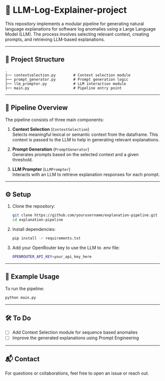 # 🧠  LLM-Log-Explainer-project

This repository implements a modular pipeline for generating natural language explanations for software log anomalies using a Large Language Model (LLM). The process involves selecting relevant context, creating prompts, and retrieving LLM-based explanations.

---

## 📁 Project Structure

```
.
├── contextselection.py        # Context selection module
├── prompt_generator.py        # Prompt generation logic
├── llm_prompter.py            # LLM interaction module
├── main.py                    # Pipeline entry point
```

---

## 🚀 Pipeline Overview

The pipeline consists of three main components:

1. **Context Selection** (`ContextSelection`)  
   Selects meaningful lexical or semantic context from the dataframe. This context is passed to the LLM to help in generating relevant explanations.

2. **Prompt Generation** (`PromptGenerator`)  
   Generates prompts based on the selected context and a given threshold.

3. **LLM Prompter** (`LLMPrompter`)  
   Interacts with an LLM to retrieve explanation responses for each prompt.

---

## ⚙️ Setup

1. Clone the repository:
   ```bash
   git clone https://github.com/yourusername/explanation-pipeline.git
   cd explanation-pipeline
   ```

2. Install dependencies:
   ```bash
   pip install -r requirements.txt
   ```

3. Add your OpenRouter key to use the LLM to .env file:
    ```bash
    OPENROUTER_API_KEY=your_api_key_here
    ```

---

## 🧪 Example Usage

To run the pipeline:

```bash
python main.py
```

---

## 🛠️ To Do

- [ ] Add Context Selection module for sequence based anomalies
- [ ] Improve the generated explanations using Prompt Engineering

---

## 📬 Contact

For questions or collaborations, feel free to open an issue or reach out.
